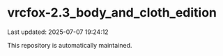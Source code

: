 # vrcfox-2.3_body_and_cloth_edition

Last updated: 2025-07-07 19:24:12

This repository is automatically maintained.
